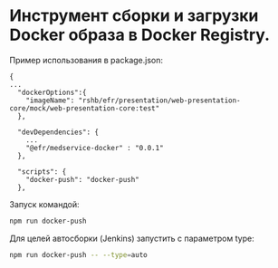 # Инструмент сборки и загрузки Docker образа в Docker Registry.

Пример использования в package.json:
```
{
...
  "dockerOptions":{
    "imageName": "rshb/efr/presentation/web-presentation-core/mock/web-presentation-core:test"
  },

  "devDependencies": {
    ...
    "@efr/medservice-docker" : "0.0.1"
  },

  "scripts": {
    "docker-push": "docker-push"
  },
```

Запуск командой:
```bash
npm run docker-push
``` 

Для целей автосборки (Jenkins) запустить с параметром type:
```bash
npm run docker-push -- --type=auto
```
